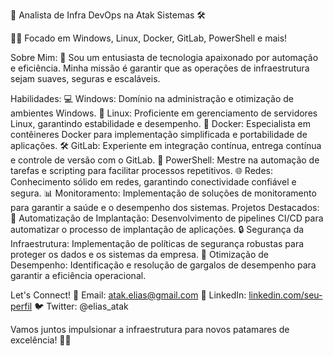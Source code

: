🚀 Analista de Infra DevOps na Atak Sistemas 🛠️

👨‍💻 Focado em Windows, Linux, Docker, GitLab, PowerShell e mais!

Sobre Mim:
🔧 Sou um entusiasta de tecnologia apaixonado por automação e eficiência. Minha missão é garantir que as operações de infraestrutura sejam suaves, seguras e escaláveis.

Habilidades:
💻 Windows: Domínio na administração e otimização de ambientes Windows.
🐧 Linux: Proficiente em gerenciamento de servidores Linux, garantindo estabilidade e desempenho.
🐳 Docker: Especialista em contêineres Docker para implementação simplificada e portabilidade de aplicações.
🛠️ GitLab: Experiente em integração contínua, entrega contínua e controle de versão com o GitLab.
💪 PowerShell: Mestre na automação de tarefas e scripting para facilitar processos repetitivos.
🌐 Redes: Conhecimento sólido em redes, garantindo conectividade confiável e segura.
📊 Monitoramento: Implementação de soluções de monitoramento para garantir a saúde e o desempenho dos sistemas.
Projetos Destacados:
🌟 Automatização de Implantação: Desenvolvimento de pipelines CI/CD para automatizar o processo de implantação de aplicações.
🔒 Segurança da Infraestrutura: Implementação de políticas de segurança robustas para proteger os dados e os sistemas da empresa.
🚀 Otimização de Desempenho: Identificação e resolução de gargalos de desempenho para garantir a eficiência operacional.

Let's Connect!
📧 Email: atak.elias@gmail.com
🔗 LinkedIn: [linkedin.com/seu-perfil](https://www.linkedin.com/in/elias-andrade-21574b2b4/)
🐦 Twitter: @elias_atak

Vamos juntos impulsionar a infraestrutura para novos patamares de excelência! 🚀🔥
